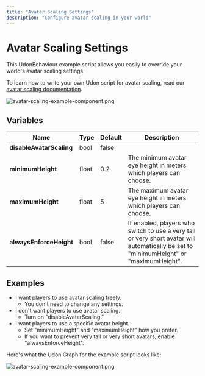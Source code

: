 ```yaml
---
title: "Avatar Scaling Settings"
description: "Configure avatar scaling in your world"
---
```


# Avatar Scaling Settings

This UdonBehaviour example script allows you easily to override your world's avatar scaling settings.

To learn how to write your own Udon script for avatar scaling, read our [avatar scaling documentation](/creators.vrchat.com/worlds/udon/players/player-avatar-scaling).

![avatar-scaling-example-component.png](/creators.vrchat.com/images/worlds/udon/avatar-scaling-example-component.png)

## Variables

| Name                     | Type  | Default | Description                                                                                                                             |
| ------------------------ | ----- | ------- | --------------------------------------------------------------------------------------------------------------------------------------- |
| **disableAvatarScaling** | bool  | false   |                                                                                                                                         | If enabled, players in your world will not be able to choose their own avatar scale, even if you enabled it on VRChat.com. |
| **minimumHeight**        | float | 0.2     | The minimum avatar eye height in meters which players can choose.                                                                       |
| **maximumHeight**        | float | 5       | The maximum avatar eye height in meters which players can choose.                                                                       |
| **alwaysEnforceHeight**  | bool  | false   | If enabled, players who switch to use a very tall or very short avatar will automatically be set to "minimumHeight" or "maximumHeight". |

## Examples

- I want players to use avatar scaling freely.
	- You don't need to change any settings.
- I don't want players to use avatar scaling.
	- Turn on "disableAvatarScaling."
- I want players to use a specific avatar height.
	- Set "minimumHeight" and "maximumHeight" how you prefer.
	- If you want to prevent very tall or very short avatars, enable "alwaysEnforceHeight".

Here's what the Udon Graph for the example script looks like:

![avatar-scaling-example-component.png](/creators.vrchat.com/images/worlds/udon/avatar-scaling-example-graph.png)
